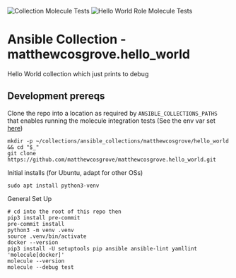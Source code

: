 ![Collection Molecule Tests](https://github.com/matthewcosgrove/matthewcosgrove.hello_world/workflows/Collection%20Molecule%20Tests/badge.svg)
![Hello World Role Molecule Tests](https://github.com/matthewcosgrove/matthewcosgrove.hello_world/workflows/Hello%20World%20Role%20Molecule%20Tests/badge.svg)

# Ansible Collection - matthewcosgrove.hello_world

Hello World collection which just prints to debug

## Development prereqs

Clone the repo into a location as required by `ANSIBLE_COLLECTIONS_PATHS` that enables running the molecule integration tests (See the env var set [here](https://github.com/matthewcosgrove/matthewcosgrove.hello_world/blob/e0d860b39e9fe1cbd1bef0ed2bee990a1f8c70c5/molecule/default/molecule.yml#L18))

```
mkdir -p ~/collections/ansible_collections/matthewcosgrove/hello_world && cd "$_"
git clone https://github.com/matthewcosgrove/matthewcosgrove.hello_world.git
```

Initial installs (for Ubuntu, adapt for other OSs)

```
sudo apt install python3-venv
```

General Set Up

```
# cd into the root of this repo then
pip3 install pre-commit
pre-commit install
python3 -m venv .venv
source .venv/bin/activate
docker --version
pip3 install -U setuptools pip ansible ansible-lint yamllint 'molecule[docker]'
molecule --version
molecule --debug test
```
